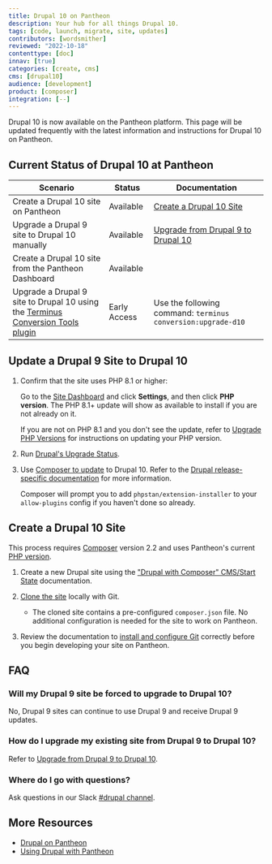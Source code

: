 ```yaml
---
title: Drupal 10 on Pantheon
description: Your hub for all things Drupal 10.
tags: [code, launch, migrate, site, updates]
contributors: [wordsmither]
reviewed: "2022-10-18"
contenttype: [doc]
innav: [true]
categories: [create, cms]
cms: [drupal10]
audience: [development]
product: [composer]
integration: [--]
---
```


Drupal 10 is now available on the Pantheon platform. This page will be updated frequently with the latest information and instructions for Drupal 10 on Pantheon.

## Current Status of Drupal 10 at Pantheon

| Scenario                                                                                                                                                | Status       | Documentation                                                                        |
|---------------------------------------------------------------------------------------------------------------------------------------------------------|--------------|--------------------------------------------------------------------------------------|
| Create a Drupal 10 site on Pantheon                                                                                                                     | Available    | [Create a Drupal 10 Site](/drupal-10#create-a-drupal-10-site)                        |
| Upgrade a Drupal 9 site to Drupal 10 manually                                                                                                           | Available    | [Upgrade from Drupal 9 to Drupal 10](/drupal-10#update-a-drupal-9-site-to-drupal-10) |
| Create a Drupal 10 site from the Pantheon Dashboard                                                                                                     | Available    |                                                                                      |
| Upgrade a Drupal 9 site to Drupal 10 using the [Terminus Conversion Tools plugin](https://github.com/pantheon-systems/terminus-conversion-tools-plugin) | Early Access | Use the following command: `terminus conversion:upgrade-d10`                         |

## Update a Drupal 9 Site to Drupal 10

1. Confirm that the site uses PHP 8.1 or higher:

   Go to the [Site Dashboard](/guides/account-mgmt/workspace-sites-teams/sites#site-dashboard) and click **Settings**, and then click **PHP version**. The PHP 8.1+ update will show as available to install if you are not already on it.

   If you are not on PHP 8.1 and you don't see the update, refer to [Upgrade PHP Versions](/guides/php/php-versions) for instructions on updating your PHP version.

1. Run [Drupal's Upgrade Status](https://www.drupal.org/project/upgrade_status).

1. Use [Composer to update](/upgrade-drupal-with-ic-to-latest#set-drupal-core-version) to Drupal 10. Refer to the [Drupal release-specific documentation](https://www.drupal.org/project/drupal/releases) for more information.

   Composer will prompt you to add `phpstan/extension-installer` to your `allow-plugins` config if you haven't done so already.

## Create a Drupal 10 Site

This process requires [Composer](https://getcomposer.org/doc/01-basic-usage.md) version 2.2 and uses Pantheon's current [PHP version](/guides/php#supported-php-versions).

1. Create a new Drupal site using the ["Drupal with Composer" CMS/Start State](/add-site/) documentation.

1. [Clone the site](/guides/git/git-config#clone-your-site-codebase) locally with Git.

   - The cloned site contains a pre-configured `composer.json` file. No additional configuration is needed for the site to work on Pantheon.

1. Review the documentation to [install and configure Git](/guides/git/git-config) correctly before you begin developing your site on Pantheon.

## FAQ

### Will my Drupal 9 site be forced to upgrade to Drupal 10?

No, Drupal 9 sites can continue to use Drupal 9 and receive Drupal 9 updates.

### How do I upgrade my existing site from Drupal 9 to Drupal 10?

Refer to [Upgrade from Drupal 9 to Drupal 10](/drupal-10#update-a-drupal-9-site-to-drupal-10).

### Where do I go with questions?

Ask questions in our Slack [#drupal channel](https://pantheon-community.slack.com/archives/CTA1621KK).

## More Resources

- [Drupal on Pantheon](/drupal)
- [Using Drupal with Pantheon](/develop-drupal)
